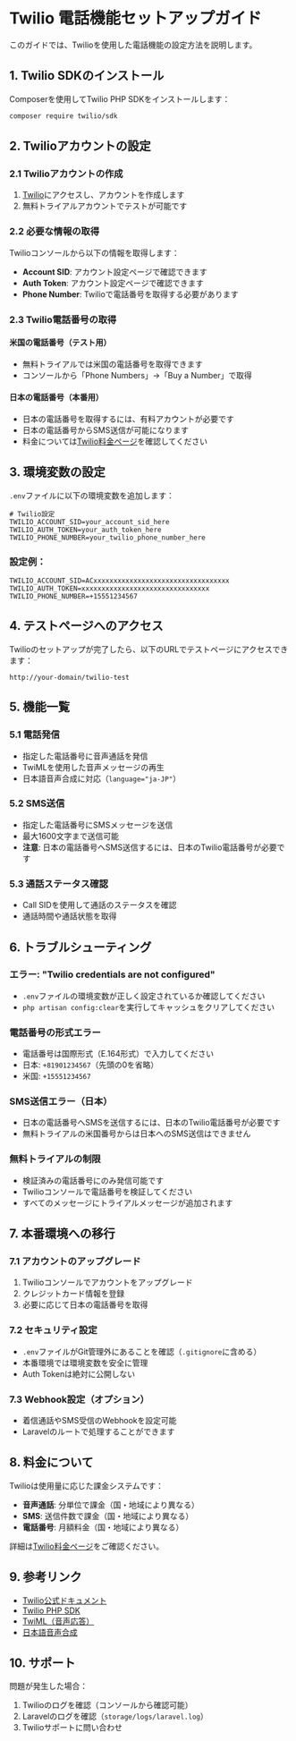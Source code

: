 # Twilio 電話機能セットアップガイド

このガイドでは、Twilioを使用した電話機能の設定方法を説明します。

## 1. Twilio SDKのインストール

Composerを使用してTwilio PHP SDKをインストールします：

```bash
composer require twilio/sdk
```

## 2. Twilioアカウントの設定

### 2.1 Twilioアカウントの作成
1. [Twilio](https://www.twilio.com/)にアクセスし、アカウントを作成します
2. 無料トライアルアカウントでテストが可能です

### 2.2 必要な情報の取得
Twilioコンソールから以下の情報を取得します：

- **Account SID**: アカウント設定ページで確認できます
- **Auth Token**: アカウント設定ページで確認できます
- **Phone Number**: Twilioで電話番号を取得する必要があります

### 2.3 Twilio電話番号の取得

#### 米国の電話番号（テスト用）
- 無料トライアルでは米国の電話番号を取得できます
- コンソールから「Phone Numbers」→「Buy a Number」で取得

#### 日本の電話番号（本番用）
- 日本の電話番号を取得するには、有料アカウントが必要です
- 日本の電話番号からSMS送信が可能になります
- 料金については[Twilio料金ページ](https://www.twilio.com/ja-jp/pricing)を確認してください

## 3. 環境変数の設定

`.env`ファイルに以下の環境変数を追加します：

```env
# Twilio設定
TWILIO_ACCOUNT_SID=your_account_sid_here
TWILIO_AUTH_TOKEN=your_auth_token_here
TWILIO_PHONE_NUMBER=your_twilio_phone_number_here
```

### 設定例：
```env
TWILIO_ACCOUNT_SID=ACxxxxxxxxxxxxxxxxxxxxxxxxxxxxxxxxxx
TWILIO_AUTH_TOKEN=xxxxxxxxxxxxxxxxxxxxxxxxxxxxxxxx
TWILIO_PHONE_NUMBER=+15551234567
```

## 4. テストページへのアクセス

Twilioのセットアップが完了したら、以下のURLでテストページにアクセスできます：

```
http://your-domain/twilio-test
```

## 5. 機能一覧

### 5.1 電話発信
- 指定した電話番号に音声通話を発信
- TwiMLを使用した音声メッセージの再生
- 日本語音声合成に対応（`language="ja-JP"`）

### 5.2 SMS送信
- 指定した電話番号にSMSメッセージを送信
- 最大1600文字まで送信可能
- **注意**: 日本の電話番号へSMS送信するには、日本のTwilio電話番号が必要です

### 5.3 通話ステータス確認
- Call SIDを使用して通話のステータスを確認
- 通話時間や通話状態を取得

## 6. トラブルシューティング

### エラー: "Twilio credentials are not configured"
- `.env`ファイルの環境変数が正しく設定されているか確認してください
- `php artisan config:clear`を実行してキャッシュをクリアしてください

### 電話番号の形式エラー
- 電話番号は国際形式（E.164形式）で入力してください
- 日本: `+81901234567`（先頭の0を省略）
- 米国: `+15551234567`

### SMS送信エラー（日本）
- 日本の電話番号へSMSを送信するには、日本のTwilio電話番号が必要です
- 無料トライアルの米国番号からは日本へのSMS送信はできません

### 無料トライアルの制限
- 検証済みの電話番号にのみ発信可能です
- Twilioコンソールで電話番号を検証してください
- すべてのメッセージにトライアルメッセージが追加されます

## 7. 本番環境への移行

### 7.1 アカウントのアップグレード
1. Twilioコンソールでアカウントをアップグレード
2. クレジットカード情報を登録
3. 必要に応じて日本の電話番号を取得

### 7.2 セキュリティ設定
- `.env`ファイルがGit管理外にあることを確認（`.gitignore`に含める）
- 本番環境では環境変数を安全に管理
- Auth Tokenは絶対に公開しない

### 7.3 Webhook設定（オプション）
- 着信通話やSMS受信のWebhookを設定可能
- Laravelのルートで処理することができます

## 8. 料金について

Twilioは使用量に応じた課金システムです：

- **音声通話**: 分単位で課金（国・地域により異なる）
- **SMS**: 送信件数で課金（国・地域により異なる）
- **電話番号**: 月額料金（国・地域により異なる）

詳細は[Twilio料金ページ](https://www.twilio.com/ja-jp/pricing)をご確認ください。

## 9. 参考リンク

- [Twilio公式ドキュメント](https://www.twilio.com/docs)
- [Twilio PHP SDK](https://www.twilio.com/docs/libraries/php)
- [TwiML（音声応答）](https://www.twilio.com/docs/voice/twiml)
- [日本語音声合成](https://www.twilio.com/docs/voice/twiml/say/text-speech#available-languages-and-voices)

## 10. サポート

問題が発生した場合：
1. Twilioのログを確認（コンソールから確認可能）
2. Laravelのログを確認（`storage/logs/laravel.log`）
3. Twilioサポートに問い合わせ







